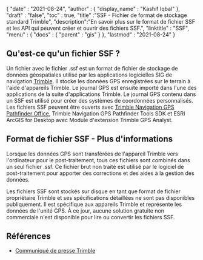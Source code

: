 {
  "date" : "2021-08-24",
  "author" : {
    "display_name" : "Kashif Iqbal"
},
  "draft" : "false",
  "toc" : true,
  "title" :"SSF - Fichier de format de stockage standard Trimble",
  "description":"En savoir plus sur le format de fichier SSF et les API qui peuvent créer et ouvrir des fichiers SSF.",
  "linktitle" : "SSF",
  "menu" : {
    "docs" : {
      "parent" : "gis"
}
},
  "lastmod" : "2021-08-24"
}

## Qu'est-ce qu'un fichier SSF ?

Un fichier avec le fichier .ssf est un format de fichier de stockage de données géospatiales utilisé par les applications logicielles SIG de navigation [Trimble](https://www.trimble.com). Il stocke les données GPS enregistrées sur le terrain à l'aide d'appareils Trimble. Le journal GPS est ensuite importé dans l'une des applications de la suite d'applications Trimble. Le journal GPS contenu dans un SSF est utilisé pour créer des systèmes de coordonnées personnalisés. Les fichiers SSF peuvent être ouverts avec [Trimble Navigation GPS Pathfinder Office](https://geospatial.trimble.com/en/products/software/office-software), Trimble Navigation GPS Pathfinder Tools SDK et ESRI ArcGIS for Desktop avec Module d'extension Trimble GPS Analyst.

## Format de fichier SSF - Plus d'informations

Lorsque les données GPS sont transférées de l'appareil Trimble vers l'ordinateur pour le post-traitement, tous ces fichiers sont combinés dans un seul fichier .ssf. Ce fichier brut non traité est utilisé par le logiciel de post-traitement pour apporter des corrections et des aides à la gestion des données.

Les fichiers SSF sont stockés sur disque en tant que format de fichier propriétaire Trimble et ses spécifications détaillées ne sont pas disponibles publiquement. Il est spécifique aux appareils Trimble et représente les données de l'unité GPS. À ce jour, aucune solution gratuite non commerciale n'est disponible pour lire ou convertir les fichiers SSF.

## Références

* [Communiqué de presse Trimble](https://www.trimble.com/news/release.aspx?id=050510b)

